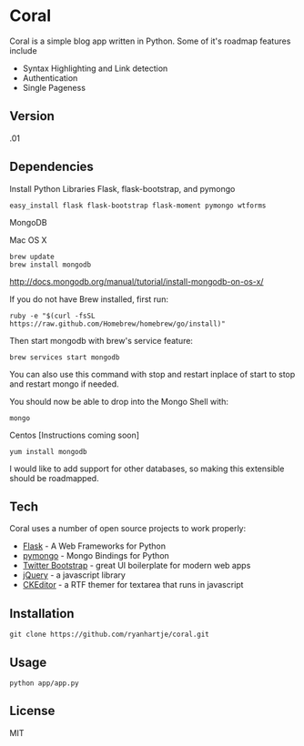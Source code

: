 Coral
=========

Coral is a simple blog app written in Python.
Some of it's roadmap features include

  - Syntax Highlighting and Link detection
  - Authentication
  - Single Pageness

Version
----

.01

Dependencies
----

Install Python Libraries Flask, flask-bootstrap, and pymongo

```ssh
easy_install flask flask-bootstrap flask-moment pymongo wtforms
```

MongoDB

Mac OS X
```ssh
brew update
brew install mongodb
```
http://docs.mongodb.org/manual/tutorial/install-mongodb-on-os-x/

If you do not have Brew installed, first run:
```ssh
ruby -e "$(curl -fsSL https://raw.github.com/Homebrew/homebrew/go/install)"
```
Then start mongodb with brew's service feature:
```ssh
brew services start mongodb
```
You can also use this command with stop and restart inplace of start to stop and restart mongo if needed.

You should now be able to drop into the Mongo Shell with:
```ssh
mongo
```

Centos [Instructions coming soon]
```ssh
yum install mongodb
```

I would like to add support for other databases, so making this extensible should be roadmapped. 

Tech
-----------

Coral uses a number of open source projects to work properly:

* [Flask] - A Web Frameworks for Python
* [pymongo] - Mongo Bindings for Python
* [Twitter Bootstrap] - great UI boilerplate for modern web apps
* [jQuery] - a javascript library
* [CKEditor] - a RTF themer for textarea that runs in javascript

Installation
--------------

```ssh
git clone https://github.com/ryanhartje/coral.git
```

Usage
----

```ssh
python app/app.py
```

License
----

MIT

[Twitter Bootstrap]:http://twitter.github.com/bootstrap/
[jQuery]:http://jquery.com
[Flask]:http://flask.pocoo.org/
[pymongo]:http://api.mongodb.org/python/current/
[CKEditor]:http://docs.ckeditor.com/#!/guide
